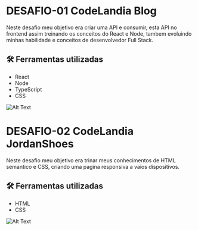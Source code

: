# DESAFIO-01 CodeLandia Blog

Neste desafio meu objetivo era criar uma API e consumir, esta API no frontend assim treinando os conceitos do React e Node, tambem evoluindo minhas habilidade e conceitos de desenvolvedor Full Stack.

## 🛠️ Ferramentas utilizadas

 - React
 - Node
 - TypeScript
 - CSS

![Alt Text](https://github.com/JuanBarcelos/Desafio01-Iuri-Silva/blob/main/React%20App.gif)

# DESAFIO-02 CodeLandia JordanShoes

Neste desafio meu objetivo era trinar meus conhecimentos de HTML semantico e CSS, criando uma pagina responsiva a vaios dispositivos.

## 🛠️ Ferramentas utilizadas

 - HTML
 - CSS


![Alt Text](https://github.com/JuanBarcelos/Desafio01-Iuri-Silva/blob/main/React%20App.gif)

